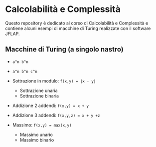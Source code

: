 # Calcolabilità e Complessità
Questo repository è dedicato al corso di Calcolabilità e Complessità e contiene alcuni esempi di macchine di Turing realizzate con il software JFLAP.

## Macchine di Turing (a singolo nastro)

- `a^n b^n`

- `a^n b^n c^n`

- Sottrazione in modulo: `f(x,y) = |x - y|`
  - Sottrazione unaria
  - Sottrazione binaria

- Addizione 2 addendi: `f(x,y) = x + y`

- Addizione 3 addendi: `f(x,y,z) = x + y +z`

- Massimo: `f(x,y) = max(x,y)`
  - Massimo unario
  - Massimo binario
